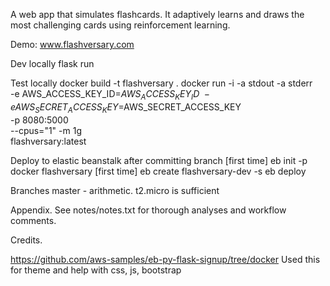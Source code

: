 A web app that simulates flashcards.
It adaptively learns and draws the most challenging cards
using reinforcement learning.

Demo: www.flashversary.com

Dev locally
flask run

Test locally
docker build -t flashversary .
docker run -i -a stdout -a stderr \
     -e AWS_ACCESS_KEY_ID=$AWS_ACCESS_KEY_ID \
     -e AWS_SECRET_ACCESS_KEY=$AWS_SECRET_ACCESS_KEY \
     -p 8080:5000 \
     --cpus="1" -m 1g \
     flashversary:latest

Deploy to elastic beanstalk after committing branch
[first time] eb init -p docker flashversary
[first time] eb create flashversary-dev -s
eb deploy


Branches
master - arithmetic.  t2.micro is sufficient


Appendix.
See notes/notes.txt for thorough analyses and workflow comments.


Credits.

https://github.com/aws-samples/eb-py-flask-signup/tree/docker
Used this for theme and help with css, js, bootstrap

